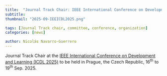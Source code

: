 ```yaml
---
title:  "Journal Track Chair: IEEE International Conference on Development and Learning (ICDL 2025)"
subtitle: 
thumbnail: "2025-09-IEEICDL2025.png" 

tags: [Journal Track chair, committee, conference, organization]
categories: [news]

author: Nicolás Navarro-Guerrero
---
```

Journal Track Chair at the <a target="_blank" href="https://icdl2025.fel.cvut.cz/">IEEE International Conference on Development and Learning (ICDL 2025)</a> to be held in Prague, the Czech Republic, 16<sup>th</sup> to 19<sup>th</sup> Sep. 2025.

<!--more-->

